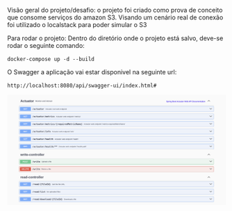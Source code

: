 Visão geral do projeto/desafio:
    o projeto foi criado como prova de conceito que consome serviços do amazon S3. 
Visando um cenário real de conexão foi utilizado o localstack para poder simular o S3

Para rodar o projeto: 
    Dentro do diretório onde o projeto está salvo, deve-se rodar o seguinte comando:

    docker-compose up -d --build

O Swagger a aplicação vai estar disponivel na seguinte url: 

    http://localhost:8080/api/swagger-ui/index.html#

![img.png](img.png)
